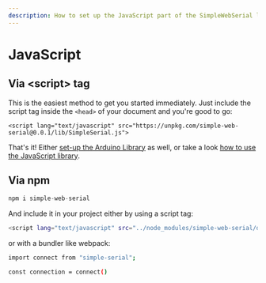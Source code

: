```yaml
---
description: How to set up the JavaScript part of the SimpleWebSerial library.
---
```


# JavaScript

## Via &lt;script&gt; tag

This is the easiest method to get you started immediately. Just include the script tag inside the `<head>` of your document and you're good to go:

```
<script lang="text/javascript" src="https://unpkg.com/simple-web-serial@0.0.1/lib/SimpleSerial.js">
```

That's it! Either [set-up the Arduino Library](arduino.md) as well, or take a look [how to use the JavaScript library](../usage/javascript.md).

## Via npm

```javascript
npm i simple-web-serial
```

And include it in your project either by using a script tag:

```bash
<script lang="text/javascript" src="../node_modules/simple-web-serial/dist/simple-serial.min.js">
```

or with a bundler like webpack:

```bash
import connect from "simple-serial";

const connection = connect()
```

